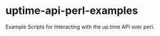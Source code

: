 uptime-api-perl-examples
========================

Example Scripts for Interacting with the up.time API over perl.
